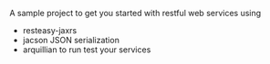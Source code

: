 A sample project to get you started with restful web services using
- resteasy-jaxrs
- jacson JSON serialization
- arquillian to run test your services

